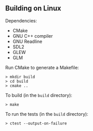 Building on Linux
-----------------

Dependencies:

- CMake
- GNU C++ compiler
- GNU Readline
- SDL2
- GLEW
- GLM

Run CMake to generate a Makefile:

```
> mkdir build
> cd build
> cmake ..
```

To build (in the `build` directory):

```
> make
```

To run the tests (in the `build` directory):

```
> ctest --output-on-failure
```
